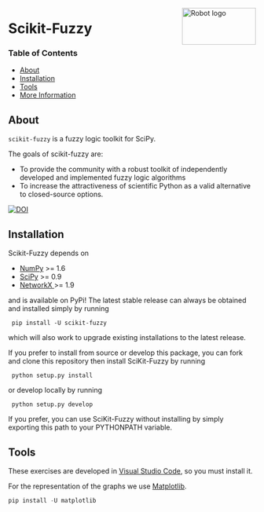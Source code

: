 <a href="https://pythonhosted.org/scikit-fuzzy/install.html"><img alt="Robot logo" src="https://pythonhosted.org/scikit-fuzzy/_static/img/logo.png" width = "150px" height = "75px" align= "right"/></a>
# Scikit-Fuzzy

### Table of Contents


- [About](#about)
- [Installation](#Installation)
- [Tools](#tools)
- [More Information](../README.md)


## About <a name = "about"></a>


`scikit-fuzzy` is a fuzzy logic toolkit for SciPy.

The goals of scikit-fuzzy are:
* To provide the community with a robust toolkit of independently developed and
  implemented fuzzy logic algorithms
* To increase the attractiveness of scientific Python as a valid alternative to
  closed-source options.

[![DOI](https://zenodo.org/badge/8872608.svg)](https://zenodo.org/badge/latestdoi/8872608)

## Installation <a name = "Installation"></a>

Scikit-Fuzzy depends on

  * [NumPy](https://numpy.org/install/ "NumPy") >= 1.6
  * [SciPy](https://www.scipy.org/install.html "SciPy") >= 0.9
  * [NetworkX ](https://pypi.org/project/networkx/1.9.1/ "NetworkX ") >= 1.9

and is available on PyPi! The latest stable release can always be obtained
and installed simply by running

     pip install -U scikit-fuzzy

which will also work to upgrade existing installations to the latest release.


If you prefer to install from source or develop this package, you can fork and
clone this repository then install SciKit-Fuzzy by running

	 python setup.py install

or develop locally by running

	 python setup.py develop


If you prefer, you can use SciKit-Fuzzy without installing by simply exporting
this path to your PYTHONPATH variable.

## Tools <a name = "tools"></a>
These exercises are developed in [Visual Studio Code](https://code.visualstudio.com/ "Visual Studio Code"), so you must install it.

For the representation of the graphs we use [Matplotlib](https://matplotlib.org/users/installing.html "matplotlib").
```python
pip install -U matplotlib
```



 

